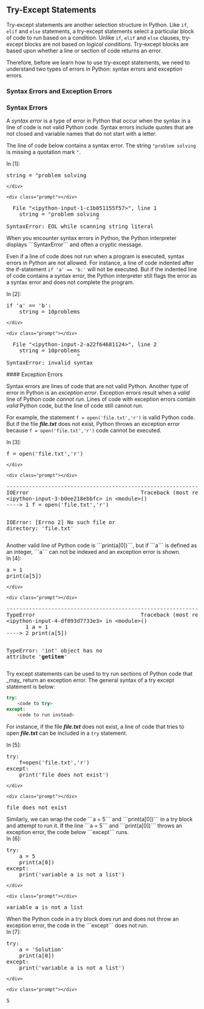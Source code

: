 
## Try-Except Statements
Try-except statements are another selection structure in Python. Like ```if```, ```elif``` and ```else``` statements, a try-except statements select a particular block of code to run based on a condition. Unlike ```if```, ```elif``` and ```else``` clauses, try-except blocks are not based on _logical conditions_. Try-except blocks are based upon whether a line or section of code returns an error. 

Therefore, before we learn how to use try-except statements, we need to understand two types of errors in Python: syntax errors and exception errors.
### Syntax Errors and Exception Errors
### Syntax Errors

A _syntax error_ is a type of error in Python that occur when the syntax in a line of code is not valid Python code. Syntax errors include quotes that are not closed and variable names that do not start with a letter.

The line of code below contains a syntax error. The string ```"problem solving ``` is missing a quotation mark ```"```.
<div class="cell border-box-sizing code_cell rendered">
<div class="input">
<div class="prompt input_prompt">In&nbsp;[1]:</div>
<div class="inner_cell">
    <div class="input_area">
<div class=" highlight hl-ipython3"><pre><span></span><span class="n">string</span> <span class="o">=</span> <span class="s2">&quot;problem solving</span>
</pre></div>

    </div>
</div>
</div>

<div class="output_wrapper">
<div class="output">


<div class="output_area">

    <div class="prompt"></div>


<div class="output_subarea output_text output_error">
<pre>
<span class="ansi-cyan-fg">  File </span><span class="ansi-green-fg">&#34;&lt;ipython-input-1-c1b051155f57&gt;&#34;</span><span class="ansi-cyan-fg">, line </span><span class="ansi-green-fg">1</span>
<span class="ansi-red-fg">    string = &#34;problem solving</span>
                            ^
<span class="ansi-red-fg">SyntaxError</span><span class="ansi-red-fg">:</span> EOL while scanning string literal
</pre>
</div>
</div>

</div>
</div>

</div>
When you encounter syntax errors in Python, the Python interpreter displays ```SyntaxError``` and often a cryptic message.

Even if a line of code does not run when a program is executed, syntax errors in Python are not allowed. For instance, a line of code indented after the if-statement ```if 'a' == 'b:'``` will not be executed. But if the indented line of code contains a syntax error, the Python interpreter still flags the error as a syntax error and does not complete the program.
<div class="cell border-box-sizing code_cell rendered">
<div class="input">
<div class="prompt input_prompt">In&nbsp;[2]:</div>
<div class="inner_cell">
    <div class="input_area">
<div class=" highlight hl-ipython3"><pre><span></span><span class="k">if</span> <span class="s1">&#39;a&#39;</span> <span class="o">==</span> <span class="s1">&#39;b&#39;</span><span class="p">:</span>
    <span class="n">string</span> <span class="o">=</span> <span class="mi">10</span><span class="n">problems</span>
</pre></div>

    </div>
</div>
</div>

<div class="output_wrapper">
<div class="output">


<div class="output_area">

    <div class="prompt"></div>


<div class="output_subarea output_text output_error">
<pre>
<span class="ansi-cyan-fg">  File </span><span class="ansi-green-fg">&#34;&lt;ipython-input-2-a22f64681124&gt;&#34;</span><span class="ansi-cyan-fg">, line </span><span class="ansi-green-fg">2</span>
<span class="ansi-red-fg">    string = 10problems</span>
                      ^
<span class="ansi-red-fg">SyntaxError</span><span class="ansi-red-fg">:</span> invalid syntax
</pre>
</div>
</div>

</div>
</div>

</div>
#### Exception Errors

Syntax errors are lines of code that are not valid Python. Another type of error in Python is an _exception error_. Exception errors result when a _valid_ line of Python code _cannot run_.  Lines of code with exception errors contain _valid_ Python code, but the line of code still cannot run. 

For example, the statement ```f = open('file.txt','r')``` is valid Python code. But if the file **_file.txt_** does not exist, Python throws an exception error because  ```f = open('file.txt','r')``` code cannot be executed.
<div class="cell border-box-sizing code_cell rendered">
<div class="input">
<div class="prompt input_prompt">In&nbsp;[3]:</div>
<div class="inner_cell">
    <div class="input_area">
<div class=" highlight hl-ipython3"><pre><span></span><span class="n">f</span> <span class="o">=</span> <span class="nb">open</span><span class="p">(</span><span class="s1">&#39;file.txt&#39;</span><span class="p">,</span><span class="s1">&#39;r&#39;</span><span class="p">)</span>
</pre></div>

    </div>
</div>
</div>

<div class="output_wrapper">
<div class="output">


<div class="output_area">

    <div class="prompt"></div>


<div class="output_subarea output_text output_error">
<pre>
<span class="ansi-red-fg">---------------------------------------------------------------------------</span>
<span class="ansi-red-fg">IOError</span>                                   Traceback (most recent call last)
<span class="ansi-green-fg">&lt;ipython-input-3-b0ee218ebbfc&gt;</span> in <span class="ansi-cyan-fg">&lt;module&gt;</span><span class="ansi-blue-fg">()</span>
<span class="ansi-green-fg">----&gt; 1</span><span class="ansi-red-fg"> </span>f <span class="ansi-blue-fg">=</span> open<span class="ansi-blue-fg">(</span><span class="ansi-blue-fg">&#39;file.txt&#39;</span><span class="ansi-blue-fg">,</span><span class="ansi-blue-fg">&#39;r&#39;</span><span class="ansi-blue-fg">)</span>

<span class="ansi-red-fg">IOError</span>: [Errno 2] No such file or directory: &#39;file.txt&#39;</pre>
</div>
</div>

</div>
</div>

</div>
Another valid line of Python code is ```print(a[0])```, but if ```a``` is defined as an integer, ```a``` can not be indexed and an exception error is shown.
<div class="cell border-box-sizing code_cell rendered">
<div class="input">
<div class="prompt input_prompt">In&nbsp;[4]:</div>
<div class="inner_cell">
    <div class="input_area">
<div class=" highlight hl-ipython3"><pre><span></span><span class="n">a</span> <span class="o">=</span> <span class="mi">1</span>
<span class="nb">print</span><span class="p">(</span><span class="n">a</span><span class="p">[</span><span class="mi">5</span><span class="p">])</span>
</pre></div>

    </div>
</div>
</div>

<div class="output_wrapper">
<div class="output">


<div class="output_area">

    <div class="prompt"></div>


<div class="output_subarea output_text output_error">
<pre>
<span class="ansi-red-fg">---------------------------------------------------------------------------</span>
<span class="ansi-red-fg">TypeError</span>                                 Traceback (most recent call last)
<span class="ansi-green-fg">&lt;ipython-input-4-df093d7733e3&gt;</span> in <span class="ansi-cyan-fg">&lt;module&gt;</span><span class="ansi-blue-fg">()</span>
<span class="ansi-green-intense-fg ansi-bold">      1</span> a <span class="ansi-blue-fg">=</span> <span class="ansi-cyan-fg">1</span>
<span class="ansi-green-fg">----&gt; 2</span><span class="ansi-red-fg"> </span><span class="ansi-green-fg">print</span><span class="ansi-blue-fg">(</span>a<span class="ansi-blue-fg">[</span><span class="ansi-cyan-fg">5</span><span class="ansi-blue-fg">]</span><span class="ansi-blue-fg">)</span>

<span class="ansi-red-fg">TypeError</span>: &#39;int&#39; object has no attribute &#39;__getitem__&#39;</pre>
</div>
</div>

</div>
</div>

</div>
Try except statements can be used to try run sections of Python code that _may_ return an exception error. The general syntax of a try except statement is below:

```python
try:
    <code to try>
except:
    <code to run instead>
```

For instance, if the file **_file.txt_** does not exist, a line of code that tries to open **_file.txt_** can be included in a ```try``` statement.
<div class="cell border-box-sizing code_cell rendered">
<div class="input">
<div class="prompt input_prompt">In&nbsp;[5]:</div>
<div class="inner_cell">
    <div class="input_area">
<div class=" highlight hl-ipython3"><pre><span></span><span class="k">try</span><span class="p">:</span>
    <span class="n">f</span><span class="o">=</span><span class="nb">open</span><span class="p">(</span><span class="s1">&#39;file.txt&#39;</span><span class="p">,</span><span class="s1">&#39;r&#39;</span><span class="p">)</span>
<span class="k">except</span><span class="p">:</span>
    <span class="nb">print</span><span class="p">(</span><span class="s1">&#39;file does not exist&#39;</span><span class="p">)</span>
</pre></div>

    </div>
</div>
</div>

<div class="output_wrapper">
<div class="output">


<div class="output_area">

    <div class="prompt"></div>


<div class="output_subarea output_stream output_stdout output_text">
<pre>file does not exist
</pre>
</div>
</div>

</div>
</div>

</div>
Similarly, we can wrap the code ```a = 5``` and ```print(a[0])``` in a try block and attempt to run it. If the line ```a = 5``` and ```print(a[0])``` throws an exception error, the code below ```except``` runs.
<div class="cell border-box-sizing code_cell rendered">
<div class="input">
<div class="prompt input_prompt">In&nbsp;[6]:</div>
<div class="inner_cell">
    <div class="input_area">
<div class=" highlight hl-ipython3"><pre><span></span><span class="k">try</span><span class="p">:</span>
    <span class="n">a</span> <span class="o">=</span> <span class="mi">5</span>
    <span class="nb">print</span><span class="p">(</span><span class="n">a</span><span class="p">[</span><span class="mi">0</span><span class="p">])</span>
<span class="k">except</span><span class="p">:</span>
    <span class="nb">print</span><span class="p">(</span><span class="s1">&#39;variable a is not a list&#39;</span><span class="p">)</span>
</pre></div>

    </div>
</div>
</div>

<div class="output_wrapper">
<div class="output">


<div class="output_area">

    <div class="prompt"></div>


<div class="output_subarea output_stream output_stdout output_text">
<pre>variable a is not a list
</pre>
</div>
</div>

</div>
</div>

</div>
When the Python code in a try block does run and does not throw an exception error, the code in the ```except``` does not run.
<div class="cell border-box-sizing code_cell rendered">
<div class="input">
<div class="prompt input_prompt">In&nbsp;[7]:</div>
<div class="inner_cell">
    <div class="input_area">
<div class=" highlight hl-ipython3"><pre><span></span><span class="k">try</span><span class="p">:</span>
    <span class="n">a</span> <span class="o">=</span> <span class="s1">&#39;Solution&#39;</span>
    <span class="nb">print</span><span class="p">(</span><span class="n">a</span><span class="p">[</span><span class="mi">0</span><span class="p">])</span>
<span class="k">except</span><span class="p">:</span>
    <span class="nb">print</span><span class="p">(</span><span class="s1">&#39;variable a is not a list&#39;</span><span class="p">)</span>
</pre></div>

    </div>
</div>
</div>

<div class="output_wrapper">
<div class="output">


<div class="output_area">

    <div class="prompt"></div>


<div class="output_subarea output_stream output_stdout output_text">
<pre>S
</pre>
</div>
</div>

</div>
</div>

</div>
 

